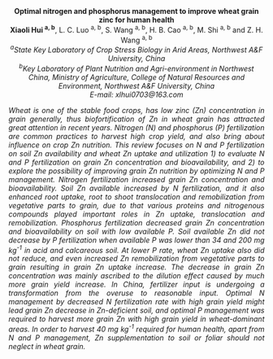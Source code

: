 <center><strong>Optimal nitrogen and phosphorus management to improve wheat grain zinc for human health</strong>

<center><strong>Xiaoli Hui <sup>a, b</sup></strong>, L. C. Luo <sup>a, b</sup>, S. Wang <sup>a, b</sup>, H. B. Cao
<sup>a, b</sup>, M. Shi <sup>a, b</sup> and Z. H. Wang <sup>a, b</sup>

<center><i><sup>a</sup>State Key Laboratory of Crop Stress Biology in Arid Areas, Northwest
A&F University, China<i>

<center><i><sup>b</sup>Key Laboratory of Plant Nutrition and Agri-environment in Northwest
China, Ministry of Agriculture, College of Natural Resources and Environment, Northwest A&F University, China<i>

<center><i>E-mail: xlhui0703@163.com<i>

<p style="text-align:justify">Wheat is one of the stable food crops, has low zinc (Zn) concentration
in grain generally, thus biofortification of Zn in wheat grain has
attracted great attention in recent years. Nitrogen (N) and phosphorus
(P) fertilization are common practices to harvest high crop yield, and
also bring about influence on crop Zn nutrition. This review focuses on
N and P fertilization on soil Zn availability and wheat Zn uptake and
utilization 1) to evaluate N and P fertilization on grain Zn
concentration and bioavailability, and 2) to explore the possibility of
improving grain Zn nutrition by optimizing N and P management. Nitrogen
fertilization increased grain Zn concentration and bioavailability. Soil
Zn available increased by N fertilization, and it also enhanced root
uptake, root to shoot translocation and remobilization from vegetative
parts to grain, due to that various proteins and nitrogenous compounds
played important roles in Zn uptake, translocation and remobilization.
Phosphorus fertilization decreased grain Zn concentration and
bioavailability on soil with low available P. Soil available Zn did not
decrease by P fertilization when available P was lower than 34 and 200
mg kg<sup>-1</sup> in acid and calcareous soil. At lower P rate, wheat Zn uptake
also did not reduce, and even increased Zn remobilization from
vegetative parts to grain resulting in grain Zn uptake increase. The
decrease in grain Zn concentration was mainly ascribed to the dilution
effect caused by much more grain yield increase. In China, fertilizer
input is undergoing a transformation from the overuse to reasonable
input. Optimal N management by decreased N fertilization rate with high
grain yield might lead grain Zn decrease in Zn-deficient soil, and
optimal P management was required to harvest more grain Zn with high
grain yield in wheat-dominant areas. In order to harvest 40 mg kg<sup>-1</sup>
required for human health, apart from N and P management, Zn
supplementation to soil or foliar should not neglect in wheat grain.

